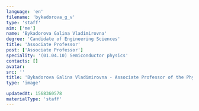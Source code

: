 ```yaml
---
language: 'en'
filename: 'bykadorova_g_v'
type: 'staff'
aim: ['me']
name: 'Bykadorova Galina Vladimirovna'
degree: 'Candidate of Engineering Sciences'
title: 'Associate Professor'
post: ['Associate Professor']
speciality: '(01.04.10) Semiconductor physics'
contacts: []
avatar:
src: ''
title: 'Bykadorova Galina Vladimirovna - Associate Professor of the Physics of semiconductors and microelectronics Department'
type: 'image'

updatedAt: 1568360578
materialType: 'staff'
---
```


